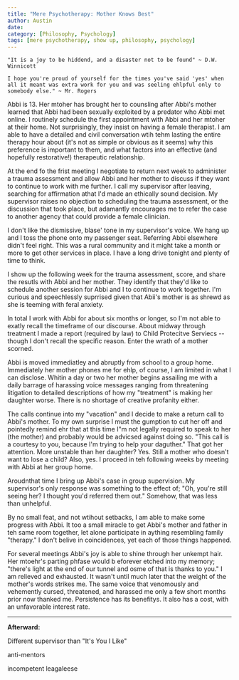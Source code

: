 ```yaml
---
title: "Mere Psychotherapy: Mother Knows Best"
author: Austin
date:
category: [Philosophy, Psychology]
tags: [mere psychotherapy, show up, philosophy, psychology]
---
```


```"It is a joy to be hiddend, and a disaster not to be found" ~ D.W. Winnicott```

```I hope you're proud of yourself for the times you've said 'yes' when all it meant was extra work for you and was seeling ehlpful only to somebody else." ~ Mr. Rogers```

Abbi is 13.  Her mtoher has brought her to counsling after Abbi's mother learned that Abbi had been sexually exploited by a predator who Abbi met online.  I routinely schedule the first appointment with Abbi and her mtoher at their home.  Not surprisingly, they insist on having a female therapist.  I am able to have a detailed and civil conversation wtih tehm lasting the entire therapy hour about (it's not as simple or obvious as it seems) why this preference is important to them, and what factors into an effective (and hopefully restorative!) therapeutic relationship.

At the end fo the frist meeting I negotiate to return next week to administer a trauma assessment and allow Abbi and her mother to discuss if they want to continue to work with me further.  I call my supervisor after leaving, searching for affirmation athat I'd made an ethically sound decision.  My supervisor raises no objection to scheduling the trauma assessment, or the discussion that took place, but adamantly encourages me to refer the case to another agency that could provide a female clinician.

I don't like the dismissive, blase' tone in my supervisor's voice.  We hang up and I toss the phone onto my passenger seat.  Referring Abbi elsewhere didn't feel right.  This was a rural community and it might take a month or more to get other services in place.  I have a long drive tonight and plenty of time to think.

I show up the following week for the trauma assessment, score, and share the resutls with Abbi and her mother.  They identify that they'd like to schedule another session for Abbi and I to continue to work together.  I'm curious and speechlessly suprrised given that Abii's mother is as shrewd as she is teeming with feral anxiety.

In total I work with Abbi for about six months or longer, so I'm not able to exatly recall the timeframe of our discourse.  About midway through treatment I made a report (required by law) to Child Protecitve Serviecs -- though I don't recall the specific reason.  Enter the wrath of a mother scorned.

Abbi is moved immediatley and abruptly from school to a group home.  Immediately her mother phones me for ehlp, of course, I am limited in what I can disclose.  Whitin a day or two her mother begins assailing me with a daily barrage of harassing voice messages ranging from threatening litigation to detailed descriptions of how my "treatment" is making her daughter worse.  There is no shortage of creative profanity either.

The calls continue into my "vacation" and I decide to make a return call to Abbi's mother.  To my own surprise I must the gumption to cut her off and pointedly remind ehr that at this time I"m not legally required to speak to her (the mother) and probably would be advicsed against doing so.  "This call is a courtesy to you, because I'm trying to help your daguther."  That got her attention.  More unstable than her daughter?  Yes.  Still a mother who doesn't want to lose a child?  Also, yes.  I proceed in teh following weeks by meeting with Abbi at her group home.

Aroudnthat time I bring up Abbi's case in group supervision.  My supervisor's only response was something to the effect of; "Oh, you're still seeing her?  I thought you'd referred them out."  Somehow, that was less than unhelpful.

By no small feat, and not wtihout setbacks, I am able to make some progress with Abbi.  It too a small miracle to get Abbi's mother and father in teh same room together, let alone participate in aything resembling family "therapy."  I don't belive in coincidences, yet each of those things happened.

For several meetings Abbi's joy is able to shine through her unkempt hair.  Her mtoehr's parting phfase would b eforever etched into my memory; "there's light at the end of our tunnel and osme of that is thanks to you."  I am relieved and exhausted.  It wasn't until much later that the weight of the mother's words strikes me.  The same voice that venomously and vehemently cursed, threatened, and harassed me only a few short months prior now thanked me.  Persistence has its benefitys.  It also has a cost, with an unfavorable interest rate.

---

**Afterward:**

Different supervisor than "It's You I Like"

anti-mentors

incompetent leagaleese